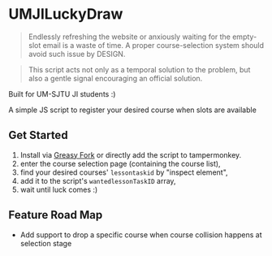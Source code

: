 # UMJILuckyDraw
> Endlessly refreshing the website or anxiously waiting for the empty-slot email is a waste of time.  A proper course-selection system should avoid such issue by DESIGN.

> This script acts not only as a temporal solution to the problem, but also a gentle signal encouraging an official solution.

Built for UM-SJTU JI students :)

A simple JS script to register your desired course when slots are available

## Get Started
1. Install via [Greasy Fork](https://greasyfork.org/zh-TW/scripts/420920-umji-lucky-draw) or directly add the script to tampermonkey.
2. enter the course selection page (containing the course list), 
3. find your desired courses' ```lessontaskid``` by "inspect element",
6. add it to the script's ```wantedlessonTaskID``` array,
7. wait until luck comes :)

## Feature Road Map
- Add support to drop a specific course when course collision happens at selection stage

